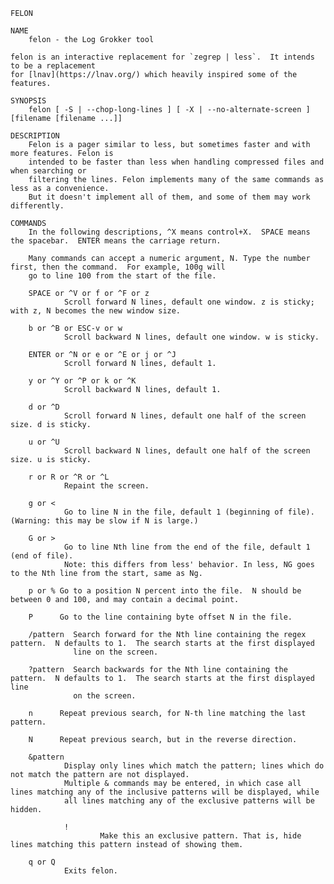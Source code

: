     FELON

    NAME
        felon - the Log Grokker tool

    felon is an interactive replacement for `zegrep | less`.  It intends to be a replacement
    for [lnav](https://lnav.org/) which heavily inspired some of the features.

    SYNOPSIS
        felon [ -S | --chop-long-lines ] [ -X | --no-alternate-screen ] [filename [filename ...]]

    DESCRIPTION
        Felon is a pager similar to less, but sometimes faster and with more features. Felon is
        intended to be faster than less when handling compressed files and when searching or
        filtering the lines. Felon implements many of the same commands as less as a convenience.
        But it doesn't implement all of them, and some of them may work differently.

    COMMANDS
        In the following descriptions, ^X means control+X.  SPACE means the spacebar.  ENTER means the carriage return.

        Many commands can accept a numeric argument, N. Type the number first, then the command.  For example, 100g will
        go to line 100 from the start of the file.

        SPACE or ^V or f or ^F or z
                Scroll forward N lines, default one window. z is sticky; with z, N becomes the new window size.

        b or ^B or ESC-v or w
                Scroll backward N lines, default one window. w is sticky.

        ENTER or ^N or e or ^E or j or ^J
                Scroll forward N lines, default 1.

        y or ^Y or ^P or k or ^K
                Scroll backward N lines, default 1.

        d or ^D
                Scroll forward N lines, default one half of the screen size. d is sticky.

        u or ^U
                Scroll backward N lines, default one half of the screen size. u is sticky.

        r or R or ^R or ^L
                Repaint the screen.

        g or <
                Go to line N in the file, default 1 (beginning of file).  (Warning: this may be slow if N is large.)

        G or >
                Go to line Nth line from the end of the file, default 1 (end of file).
                Note: this differs from less' behavior. In less, NG goes to the Nth line from the start, same as Ng.

        p or % Go to a position N percent into the file.  N should be between 0 and 100, and may contain a decimal point.

        P      Go to the line containing byte offset N in the file.

        /pattern  Search forward for the Nth line containing the regex pattern.  N defaults to 1.  The search starts at the first displayed
                  line on the screen.

        ?pattern  Search backwards for the Nth line containing the pattern.  N defaults to 1.  The search starts at the first displayed line
                  on the screen.

        n      Repeat previous search, for N-th line matching the last pattern.

        N      Repeat previous search, but in the reverse direction.

        &pattern
                Display only lines which match the pattern; lines which do not match the pattern are not displayed.
                Multiple & commands may be entered, in which case all lines matching any of the inclusive patterns will be displayed, while
                all lines matching any of the exclusive patterns will be hidden.

                !
                        Make this an exclusive pattern. That is, hide lines matching this pattern instead of showing them.

        q or Q
                Exits felon.
